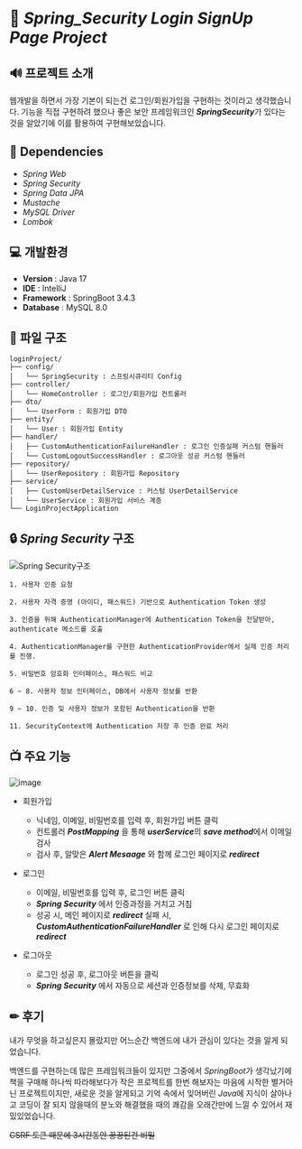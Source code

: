 # 🎈 ***Spring_Security Login SignUp Page Project***


## 🔊 프로젝트 소개
웹개발을 하면서 가장 기본이 되는건 로그인/회원가입을 구현하는 것이라고 생각했습니다. 기능을 직접 구현하려 했으나 좋은 보안 프레임워크인 ***SpringSecurity***가 있다는 것을 알았기에 이를 활용하여 구현해보았습니다.


## 🎨 Dependencies
- *Spring Web*
- *Spring Security*
- *Spring Data JPA*
- *Mustache*
- *MySQL Driver*
- *Lombok*


## 💻 개발환경
- **Version** : Java 17
- **IDE** : IntelliJ
- **Framework** : SpringBoot 3.4.3
- **Database** : MySQL 8.0

## 📖 파일 구조
    loginProject/
    ├── config/
    │   └── SpringSecurity : 스프링시큐리티 Config
    ├── controller/
    │   └── HomeController : 로그인/회원가입 컨트롤러
    ├── dto/
    │   └── UserForm : 회원가입 DTO
    ├── entity/
    │   └── User : 회원가입 Entity
    ├── handler/
    │   ├── CustomAuthenticationFailureHandler : 로그인 인증실패 커스텀 핸들러
    │   └── CustomLogoutSuccessHandler : 로그아웃 성공 커스텀 핸들러
    ├── repository/
    │   └── UserRepository : 회원가입 Repository
    ├── service/
    │   ├── CustomUserDetailService : 커스텀 UserDetailService 
    │   └── UserService : 회원가입 서비스 계층
    └── LoginProjectApplication


## 🔒 ***Spring Security*** 구조
![Spring Security구조](https://github.com/user-attachments/assets/4e3f0d77-69b9-46a8-9adf-4c23fccce04a)

    1. 사용자 인증 요청
    
    2. 사용자 자격 증명 (아이디, 패스워드) 기반으로 Authentication Token 생성

    3. 인증을 위해 AuthenticationManager에 Authentication Token을 전달받아, authenticate 메소드를 호출

    4. AuthenticationManager를 구현한 AuthenticationProvider에서 실제 인증 처리를 진행.

    5. 비밀번호 암호화 인터페이스, 패스워드 비교

    6 ~ 8. 사용자 정보 인터페이스, DB에서 사용자 정보를 반환

    9 ~ 10. 인증 및 사용자 정보가 포함된 Authentication을 반환

    11. SecurityContext에 Authentication 저장 후 인증 완료 처리

    
## 📺 주요 기능
![image](https://github.com/user-attachments/assets/47c51a35-52b6-41d9-ba92-4b651bd679d8)

- 회원가입
  - 닉네임, 이메일, 비밀번호를 입력 후, 회원가입 버튼 클릭
  - 컨트롤러 ***PostMapping*** 을 통해 ***userService***의 ***save method***에서 이메일 검사
  - 검사 후, 알맞은 ***Alert Mesaage*** 와 함께 로그인 페이지로 ***redirect***

- 로그인
  - 이메일, 비밀번호를 입력 후, 로그인 버튼 클릭
  - ***Spring Security*** 에서 인증과정을 거치고 거침
  - 성공 시, 메인 페이지로 ***redirect*** 실패 시, ***CustomAuthenticationFailureHandler*** 로 인해 다시 로그인 페이지로 ***redirect***

 - 로그아웃
   - 로그인 성공 후, 로그아웃 버튼을 클릭
   - ***Spring Security*** 에서 자동으로 세션과 인증정보를 삭제, 무효화

## ✏ 후기
내가 무엇을 하고싶은지 몰랐지만 어느순간 백엔드에 내가 관심이 있다는 것을 알게 되었습니다. 

백엔드를 구현하는데 많은 프레임워크들이 있지만 그중에서 *SpringBoot*가 생각났기에 책을 구매해 하나씩 따라해보다가 
작은 프로젝트를 한번 해보자는 마음에 시작한 별거아닌 프로젝트이지만, 새로운 것을 알게되고 기억 속에서 잊어버린 *Java*에 지식이 살아나고 코딩이 잘 되지 않을때의 분노와 해결했을 때의 쾌감을 오래간만에 느낄 수 있어서 재밌있었습니다.

~~CSRF 토큰 때문에 3시간동안 끙끙된건 비밀~~

